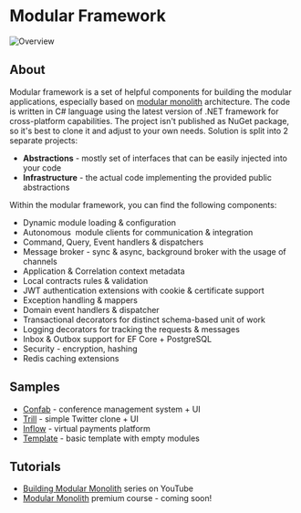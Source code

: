 # Modular Framework

![Overview](https://raw.githubusercontent.com/devmentors/modular-framework/master/assets/modules.png)

## About

Modular framework is a set of helpful components for building the modular applications, especially based on [modular monolith](https://www.infoq.com/news/2019/09/design-ddd-modular-monolith/) architecture. The code is written in C# language using the latest version of .NET framework for cross-platform capabilities. The project isn't published as NuGet package, so it's best to clone it and adjust to your own needs. Solution is split into 2 separate projects:
 - **Abstractions** - mostly set of interfaces that can be easily injected into your code
 - **Infrastructure** - the actual code implementing the provided public abstractions

Within the modular framework, you can find the following components:

- Dynamic module loading & configuration
- Autonomous  module clients for communication & integration
- Command, Query, Event handlers & dispatchers
- Message broker - sync & async, background broker with the usage of channels
- Application & Correlation context metadata
- Local contracts rules & validation
- JWT authentication extensions with cookie & certificate support
- Exception handling & mappers
- Domain event handlers & dispatcher
- Transactional decorators for distinct schema-based unit of work
- Logging decorators for tracking the requests & messages
- Inbox & Outbox support for EF Core + PostgreSQL
- Security - encryption, hashing
- Redis caching extensions 

## Samples

- [Confab](https://github.com/devmentors/Confab) - conference management system + UI
- [Trill](https://github.com/devmentors/Trill-modular-monolith) - simple Twitter clone + UI
- [Inflow](https://github.com/devmentors/Inflow) - virtual payments platform
- [Template](https://github.com/devmentors/modular-monolith-template) - basic template with empty modules
  
## Tutorials

- [Building Modular Monolith](https://www.youtube.com/c/DevMentors/videos) series on YouTube
- [Modular Monolith](https://devmentors.io/courses) premium course - coming soon!